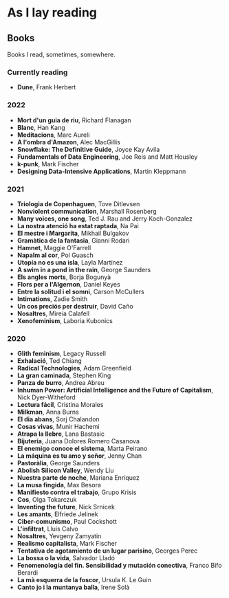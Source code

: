 # As I lay reading

## Books

Books I read, sometimes, somewhere.

### Currently reading

- **Dune**, Frank Herbert

### 2022

- **Mort d'un guia de riu**, Richard Flanagan
- **Blanc**, Han Kang
- **Meditacions**, Marc Aureli
- **A l'ombra d'Amazon**, Alec MacGillis
- **Snowflake: The Definitive Guide**, Joyce Kay Avila
- **Fundamentals of Data Engineering**, Joe Reis and Matt Housley
- **k-punk**, Mark Fischer
- **Designing Data-Intensive Applications**, Martin Kleppmann

### 2021

- **Triologia de Copenhaguen**, Tove Ditlevsen
- **Nonviolent communication**, Marshall Rosenberg
- **Many voices, one song**, Ted J. Rau and Jerry Koch-Gonzalez
- **La nostra atenció ha estat raptada**, Na Pai
- **El mestre i Margarita**, Mikhail Bulgakov
- **Gramàtica de la fantasia**, Gianni Rodari
- **Hamnet**, Maggie O'Farrell
- **Napalm al cor**, Pol Guasch
- **Utopía no es una isla**, Layla Martínez
- **A swim in a pond in the rain**, George Saunders
- **Els angles morts**, Borja Bogunyà
- **Flors per a l'Algernon**, Daniel Keyes
- **Entre la solitud i el somni**, Carson McCullers
- **Intimations**, Zadie Smith
- **Un cos preciós per destruir**, David Caño
- **Nosaltres**, Mireia Calafell
- **Xenofeminism**, Laboria Kubonics

### 2020

- **Glith feminism**, Legacy Russell
- **Exhalació**, Ted Chiang
- **Radical Technologies**, Adam Greenfield
- **La gran caminada**, Stephen King
- **Panza de burro**, Andrea Abreu
- **Inhuman Power: Artificial Intelligence and the Future of Capitalism**, Nick Dyer-Witheford 
- **Lectura fácil**, Cristina Morales
- **Milkman**, Anna Burns
- **El dia abans**, Sorj Chalandon
- **Cosas vivas**, Munir Hachemi
- **Atrapa la llebre**, Lana Bastasic
- **Bijuteria**, Juana Dolores Romero Casanova
- **El enemigo conoce el sistema**, Marta Peirano
- **La máquina es tu amo y señor**, Jenny Chan
- **Pastoràlia**, George Saunders
- **Abolish Silicon Valley**, Wendy Liu
- **Nuestra parte de noche**, Mariana Enríquez
- **La musa fingida**, Max Besora
- **Manifiesto contra el trabajo**, Grupo Krisis
- **Cos**, Olga Tokarczuk
- **Inventing the future**, Nick Srnicek
- **Les amants**, Elfriede Jelinek
- **Ciber-comunismo**, Paul Cockshott
- **L'infiltrat**, Lluís Calvo
- **Nosaltres**, Yevgeny Zamyatin
- **Realismo capitalista**, Mark Fischer
- **Tentativa de agotamiento de un lugar parisino**, Georges Perec
- **La bossa o la vida**, Salvador Lladó
- **Fenomenología del fin. Sensibilidad y mutación conectiva**, Franco Bifo Berardi
- **La mà esquerra de la foscor**, Ursula K. Le Guin
- **Canto jo i la muntanya balla**, Irene Solà
